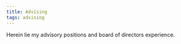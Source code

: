 ```yaml
---
title: Advising
tags: advising
---
```


Herein lie my advisory positions and board of directors experience.